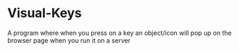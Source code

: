 # Visual-Keys
A program where when you press on a key an object/icon will pop up on the browser page when you run it on a server
